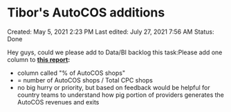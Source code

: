 # Tibor's AutoCOS additions

Created: May 5, 2021 2:23 PM
Last edited: July 27, 2021 7:56 AM
Status: Done

Hey guys, could we please add to Data/BI backlog this task:Please add one column to **[this report](https://tableau.glami.info/#/views/AutoCOSSmartCOSguarantee/AutoCOSKPIs?:iid=5):**

- column called "% of AutoCOS shops"
- = number of AutoCOS shops / Total CPC shops
- no big hurry or priority, but based on feedback would be helpful for country teams to understand how pig portion of providers generates the AutoCOS revenues and exits